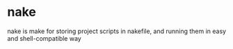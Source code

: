 # nake
nake is make for storing project scripts in nakefile, and running them in easy and shell-compatible way
